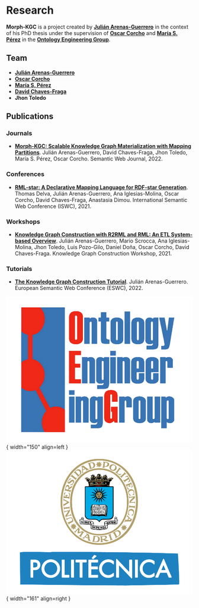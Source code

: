# Research

**Morph-KGC** is a project created by **[Julián Arenas-Guerrero](https://orcid.org/0000-0002-3029-6469)** in the context of his PhD thesis under the supervision of **[Oscar Corcho](https://orcid.org/0000-0002-9260-0753)** and **[María S. Pérez](https://www.datsi.fi.upm.es/~mperez/)** in the **[Ontology Engineering Group](https://oeg.fi.upm.es/)**.

## Team

- **[Julián Arenas-Guerrero](https://orcid.org/0000-0002-3029-6469)**
- **[Oscar Corcho](https://orcid.org/0000-0002-9260-0753)**
- **[María S. Pérez](https://www.datsi.fi.upm.es/~mperez/)**
- **[David Chaves-Fraga](https://davidchavesfraga.com/)**
- **Jhon Toledo**

## Publications

### Journals

- **[Morph-KGC: Scalable Knowledge Graph Materialization with Mapping Partitions](https://content.iospress.com/download/semantic-web/sw223098?id=semantic-web%2Fsw223098)**. Julián Arenas-Guerrero, David Chaves-Fraga, Jhon Toledo, María S. Pérez, Oscar Corcho. Semantic Web Journal, 2022.

### Conferences

- **[RML-star: A Declarative Mapping Language for RDF-star Generation](http://ceur-ws.org/Vol-2980/paper374.pdf)**. Thomas Delva, Julián Arenas-Guerrero, Ana Iglesias-Molina, Oscar Corcho, David Chaves-Fraga, Anastasia Dimou. International Semantic Web Conference (ISWC), 2021.

### Workshops

- **[Knowledge Graph Construction with R2RML and RML: An ETL System-based Overview](http://ceur-ws.org/Vol-2873/paper11.pdf)**. Julián Arenas-Guerrero, Mario Scrocca, Ana Iglesias-Molina, Jhon Toledo, Luis Pozo-Gilo, Daniel Doña, Oscar Corcho, David Chaves-Fraga. Knowledge Graph Construction Workshop, 2021.

### Tutorials

- **[The Knowledge Graph Construction Tutorial](https://w3id.org/kg-construct/costdkg-eswc-tutorial)**. Julián Arenas-Guerrero. European Semantic Web Conference (ESWC), 2022.

![OEG](assets/logo-oeg.png){ width="150" align=left } ![UPM](assets/logo-upm.png){ width="161" align=right }
